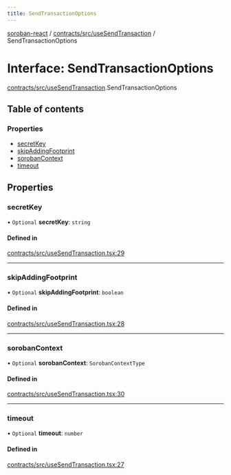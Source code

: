 ```yaml
---
title: SendTransactionOptions
---
```

[soroban-react](../README.md) / [contracts/src/useSendTransaction](../modules/contracts_src_useSendTransaction.md) / SendTransactionOptions

# Interface: SendTransactionOptions

[contracts/src/useSendTransaction](../modules/contracts_src_useSendTransaction.md).SendTransactionOptions

## Table of contents

### Properties

- [secretKey](contracts_src_useSendTransaction.SendTransactionOptions.md#secretkey)
- [skipAddingFootprint](contracts_src_useSendTransaction.SendTransactionOptions.md#skipaddingfootprint)
- [sorobanContext](contracts_src_useSendTransaction.SendTransactionOptions.md#sorobancontext)
- [timeout](contracts_src_useSendTransaction.SendTransactionOptions.md#timeout)

## Properties

### secretKey

• `Optional` **secretKey**: `string`

#### Defined in

[contracts/src/useSendTransaction.tsx:29](https://github.com/paltalabs/soroban-react/blob/7608217/packages/contracts/src/useSendTransaction.tsx#L29)

___

### skipAddingFootprint

• `Optional` **skipAddingFootprint**: `boolean`

#### Defined in

[contracts/src/useSendTransaction.tsx:28](https://github.com/paltalabs/soroban-react/blob/7608217/packages/contracts/src/useSendTransaction.tsx#L28)

___

### sorobanContext

• `Optional` **sorobanContext**: `SorobanContextType`

#### Defined in

[contracts/src/useSendTransaction.tsx:30](https://github.com/paltalabs/soroban-react/blob/7608217/packages/contracts/src/useSendTransaction.tsx#L30)

___

### timeout

• `Optional` **timeout**: `number`

#### Defined in

[contracts/src/useSendTransaction.tsx:27](https://github.com/paltalabs/soroban-react/blob/7608217/packages/contracts/src/useSendTransaction.tsx#L27)
